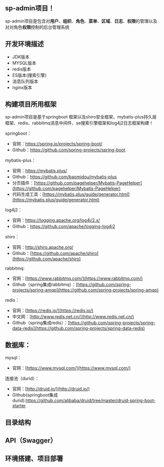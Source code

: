## sp-admin项目！

sp-admin项目是包含对**用户**、**组织**、**角色**、**菜单**、**区域**、**日志**、**权限**的管理以及对对角色**权限**控制的后台管理系统

## 开发环境描述
- JDK版本
- MYSQL版本
- redis版本
- ES版本(搜索引擎)
- 消息队列版本
- nginx版本

## 构建项目所用框架

sp-admin项目是基于springboot 框架以及shiro安全框架、mybatis-plus持久层框架、redis、rabbitmq消息中间件、se搜索引擎框架和log4j2日志框架构建！

springboot：
- 官网：https://spring.io/projects/spring-boot/
- Github：https://github.com/spring-projects/spring-boot

mybatis-plus：
- 官网：https://mybatis.plus/
- Github：https://github.com/baomidou/mybatis-plus
-	分页插件：[https://github.com/pagehelper/Mybatis-PageHelper](https://github.com/pagehelper/Mybatis-PageHelper)
-	代码生成工具：[https://mybatis.plus/guide/generator.html](https://mybatis.plus/guide/generator.html)

log4j2：
- 官网：https://logging.apache.org/log4j/2.x/
- Github：https://github.com/apache/logging-log4j2

shiro：
- 官网：http://shiro.apache.org/
- Github：[https://github.com/apache/shiro](https://github.com/apache/shiro)

rabbitmq:
-	官网：[https://www.rabbitmq.com/](https://www.rabbitmq.com/)
-	Github（spring集成rabbitmq）：[https://github.com/spring-projects/spring-amqp](https://github.com/spring-projects/spring-amqp)

redis：

- 官网：[https://redis.io/](https://redis.io/)
- 中文网：[http://www.redis.net.cn/](http://www.redis.net.cn/)
- Github（spring集成redis）：[https://github.com/spring-projects/spring-data-redis](https://github.com/spring-projects/spring-data-redis)
## 数据库：
mysql：
- 官网：[https://www.mysql.com/](https://www.mysql.com/)

连接池（durid）：
- 官网：[http://druid.io/](http://druid.io/)
- Github(springboot集成durid):https://github.com/alibaba/druid/tree/master/druid-spring-boot-starter
	




## 目录结构

## API（Swagger）




## 环境搭建、项目部署

